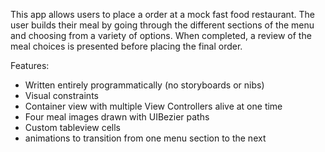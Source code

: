 This app allows users to place a order at a mock fast food restaurant.
The user builds their meal by going through the different sections of the menu and choosing from a variety of options.
When completed, a review of the meal choices is presented before placing the final order.



Features:
- Written entirely programmatically (no storyboards or nibs)
- Visual constraints
- Container view with multiple View Controllers alive at one time
- Four meal images drawn with UIBezier paths
- Custom tableview cells
- animations to transition from one menu section to the next